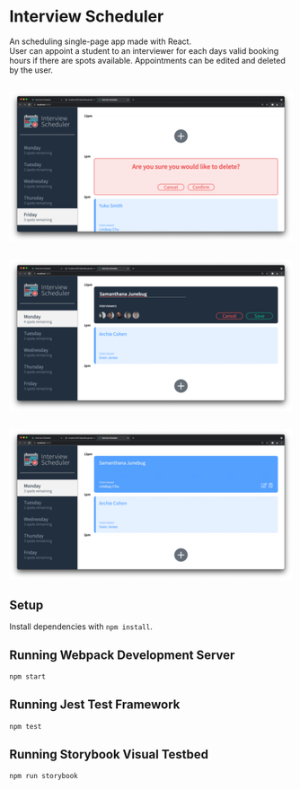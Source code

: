 # Interview Scheduler
  An scheduling single-page app made with React.  
  User can appoint a student to an interviewer for each days valid booking hours if there are spots available.
  Appointments can be edited and deleted by the user.

##
![deleting an existing appointment](https://github.com/CrabAppleTree1/sked-you-laeter/blob/master/docs/1.png)
##
![Booking a new appointment](https://github.com/CrabAppleTree1/sked-you-laeter/blob/master/docs/2.png)
##
![New appointment Reduces appointments available](https://github.com/CrabAppleTree1/sked-you-laeter/blob/master/docs/3.png)

## Setup

Install dependencies with `npm install`.

## Running Webpack Development Server

```sh
npm start
```

## Running Jest Test Framework

```sh
npm test
```

## Running Storybook Visual Testbed

```sh
npm run storybook
```
